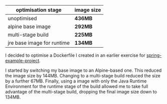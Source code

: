 | optimisation stage | image size |
| --- | --- |
| unoptimised | **436MB** |
| alpine base image | **292MB** |
| multi-stage build | **225MB** |
| jre base image for runtime | **134MB** |

I decided to optimise a Dockerfile I created in an earlier exercise for [spring-example-project](https://github.com/docker-hy/material-applications/tree/main/spring-example-project).

I started by switching my base image to an Alpine-based one. This reduced the image size by 144MB. Changing to a multi-stage build reduced the size by a further 67MB. Finally, using a image with only the Java Runtime Environment for the runtime stage of the build allowed me to take full advantage of the multi-stage build, dropping the final image size down to 134MB.
